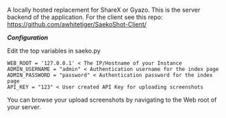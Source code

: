 A locally hosted replacement for ShareX or Gyazo. This is the server backend of the application. For the client see this repo: https://github.com/awhitetiger/SaekoShot-Client/

***Configuration***

Edit the top variables in saeko.py

```
WEB_ROOT = '127.0.0.1' < The IP/Hostname of your Instance
ADMIN_USERNAME = "admin" < Authentication username for the index page
ADMIN_PASSWORD = "password" < Authentication password for the index page
API_KEY = "123" < User created API Key for uploading screenshots
```

You can browse your upload screenshots by navigating to the Web root of your server.
